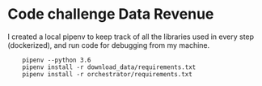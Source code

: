 # Code challenge Data Revenue

I created a local pipenv to keep track of all the libraries used in every step (dockerized), and run code for debugging
from my machine.

        pipenv --python 3.6
        pipenv install -r download_data/requirements.txt
        pipenv install -r orchestrator/requirements.txt